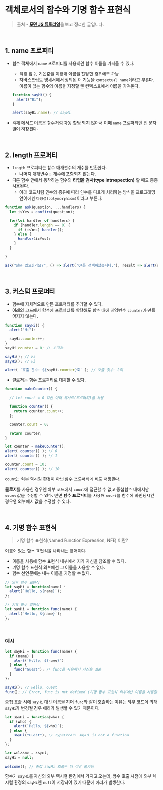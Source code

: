 # 객체로서의 함수와 기명 함수 표현식



> 출처 - [**모던 JS 튜토리얼**](https://ko.javascript.info/)을 보고 정리한 글입니다.



<br>



## 1. name 프로퍼티

- 함수 객체에서 `name` 프로퍼티를 사용하면 함수 이름을 가져올 수 있다.

  - 익명 함수, 기본값을 이용해 이름을 할당한 경우에도 가능
  - 자바스크립트 명세서에서 정의된 이 기능을 `contextual name`이라고 부른다.
    이름이 없는 함수의 이름을 지정할 땐 컨텍스트에서 이름을 가져온다.

  ```javascript
  function sayHi() {
    alert("Hi");
  }
  
  alert(sayHi.name); // sayHi
  ```

- 객체 메서드 이름은 함수처럼 자동 할당 되지 않아서 이때 `name` 프로퍼티엔 빈 문자열이 저장된다.

<br>

## 2. length 프로퍼티

- `length` 프로퍼티는 함수 매개변수의 개수를 반환한다.
  - 나머지 매개변수는 개수에 포함되지 않는다.
- 다른 함수 안에서 동작하는 함수의 **타입을 검사(type introspection)** 할 때도 종종 사용된다.
  - 아래 코드처럼 인수의 종류에 따라 인수를 다르게 처리하는 방식을 프로그래밍 언어에선 `다형성(polymorphism)`이라고 부른다.

```javascript
function ask(question, ...handlers) {
  let isYes = confirm(question);

  for(let handler of handlers) {
    if (handler.length == 0) {
      if (isYes) handler();
    } else {
      handler(isYes);
    }
  }

}

ask("질문 있으신가요?", () => alert('OK를 선택하셨습니다.'), result => alert(result));
```

<br>

## 3. 커스텀 프로퍼티

- 함수에 자체적으로 만든 프로퍼티를 추가할 수 있다.
- 아래의 코드에서 함수에 프로퍼티를 할당해도 함수 내에 지역변수 `counter`가 만들어지지 않는다.

```javascript
function sayHi() {
  alert("Hi");
    
  sayHi.counter++;
}
sayHi.counter = 0; // 초깃값

sayHi(); // Hi
sayHi(); // Hi

alert( `호출 횟수: ${sayHi.counter}회` ); // 호출 횟수: 2회
```

- 클로저는 함수 프로퍼티로 대체할 수 있다.

```javascript
function makeCounter() {

  // let count = 0 대신 아래 메서드(프로퍼티)를 사용

  function counter() {
    return counter.count++;
  };

  counter.count = 0;

  return counter;
}

let counter = makeCounter();
alert( counter() ); // 0
alert( counter() ); // 1

counter.count = 10;
alert( counter() ); // 10
```

`count`는 외부 렉시컬 환경이 아닌 함수 프로퍼티에 바로 저장된다.

**클로저**를 사용한 경우엔 외부 코드에서 `count`에 접근할 수 없고 중첩함수 내에서만 `count` 값을 수정할 수 있다. 반면 **함수 프로퍼티**를 사용해 `count`를 함수에 바인딩시킨 경우엔 외부에서 값을 수정할 수 있다.

<br>

## 4. 기명 함수 표현식

> 기명 함수 표현식(Named Function Expression, NFE) 이란?

이름이 있는 함수 표현식을 나타내는 용어이다.

- 이름을 사용해 함수 표현식 내부에서 자기 자신을 참조할 수 있다.
- 기명 함수 표현식 외부에선 그 이름을 사용할 수 없다.
- 함수 선언문에는 내부 이름을 지정할 수 없다.

```javascript
// 일반 함수 표현식
let sayHi = function(name) {
  alert(`Hello, ${name}`);
};

// 기명 함수 표현식
let sayHi = function func(name) {
  alert(`Hello, ${name}`);
};
```

<br>

### 예시

```javascript
let sayHi = function func(name) {
  if (name) {
    alert(`Hello, ${name}`);
  } else {
    func("Guest"); // func를 사용해서 자신을 호출
  }
};

sayHi(); // Hello, Guest
func(); // Error, func is not defined (기명 함수 표현식 외부에선 이름을 사용할 수 없다.)
```

중첩 호출 시에 `sayHi` 대신 이름을 지어 `func`와 같이 호출하는 이유는 외부 코드에 의해 `sayHi`가 변경될 경우 에러가 발생할 수 있기 때문이다.

```javascript
let sayHi = function(who) {
  if (who) {
    alert(`Hello, ${who}`);
  } else {
    sayHi("Guest"); // TypeError: sayHi is not a function
  }
};

let welcome = sayHi;
sayHi = null;

welcome(); // 중첩 sayHi 호출은 더 이상 불가능
```

함수가 `sayHi`를 자신의 외부 렉시컬 환경에서 가지고 오는데, 함수 호출 시점에 외부 렉시컬 환경의 `sayHi`엔 `null`이 저장되어 있기 때문에 에러가 발생한다.
